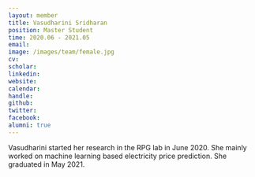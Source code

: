 ```yaml
---
layout: member
title: Vasudharini Sridharan
position: Master Student
time: 2020.06 - 2021.05
email: 
image: /images/team/female.jpg
cv: 
scholar: 
linkedin: 
website: 
calendar: 
handle: 
github: 
twitter: 
facebook: 
alumni: true
---
```


Vasudharini started her research in the RPG lab in June 2020. She mainly worked on machine learning based electricity price prediction. She graduated in May 2021.
